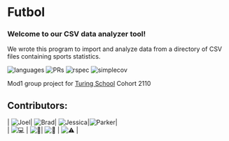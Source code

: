 # Futbol  
### Welcome to our CSV data analyzer tool!  
We wrote this program to import and analyze data from a directory of CSV files containing sports statistics.  

![languages](https://img.shields.io/github/languages/top/joeldenverdev/futbol?color=red)
![PRs](https://img.shields.io/github/issues-pr-closed/joeldenverdev/futbol)
![rspec](https://img.shields.io/gem/v/rspec?color=blue&label=rspec)
![simplecov](https://img.shields.io/gem/v/simplecov?color=blue&label=simplecov)  

Mod1 group project for [Turing School](https://turing.io/) Cohort 2110
## Contributors:  


| ![Joel](https://github.com/joeldenverdev)| ![Brad](https://github.com/jbreit88)| ![Jessica](https://github.com/jgrazulis)|![Parker](https://github.com/ParkerLockhart)|  
| ![💻](https://github.com/joeldenverdev/futbol/commits?author=joeldenverdev)  | ![🤔](https://github.com/joeldenverdev/futbol/commits?author=jbreit88)| ![👀](https://github.com/joeldenverdev/futbol/commits?author=jgrazulis) | ![⚠️](https://github.com/joeldenverdev/futbol/commits?author=ParkerLockhart) |

